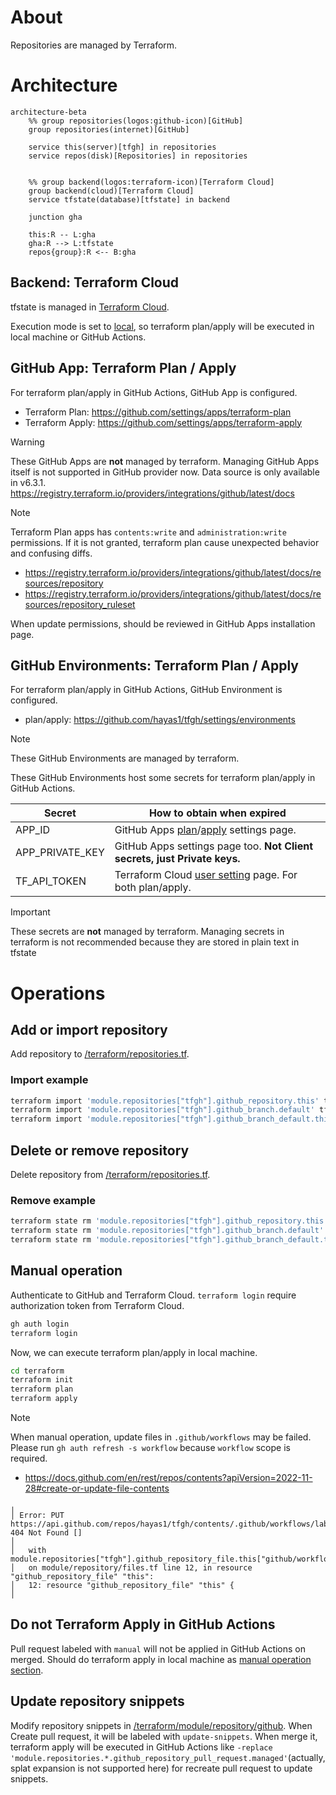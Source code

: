 # About
Repositories are managed by Terraform.

# Architecture
<!-- https://icones.js.org/collection/logos -->
```mermaid
architecture-beta
    %% group repositories(logos:github-icon)[GitHub]
    group repositories(internet)[GitHub]

    service this(server)[tfgh] in repositories
    service repos(disk)[Repositories] in repositories


    %% group backend(logos:terraform-icon)[Terraform Cloud]
    group backend(cloud)[Terraform Cloud]
    service tfstate(database)[tfstate] in backend

    junction gha

    this:R -- L:gha
    gha:R --> L:tfstate
    repos{group}:R <-- B:gha
```

## Backend: Terraform Cloud
tfstate is managed in [Terraform Cloud](https://app.terraform.io/app).

Execution mode is set to [local](https://developer.hashicorp.com/terraform/cloud-docs/workspaces/settings#execution-mode), so terraform plan/apply will be executed in local machine or GitHub Actions.

## GitHub App: Terraform Plan / Apply
For terraform plan/apply in GitHub Actions, GitHub App is configured.
- Terraform Plan: https://github.com/settings/apps/terraform-plan
- Terraform Apply: https://github.com/settings/apps/terraform-apply

> [!WARNING]
> These GitHub Apps are **not** managed by terraform. Managing GitHub Apps itself is not supported in GitHub provider now. Data source is only available in v6.3.1.
> https://registry.terraform.io/providers/integrations/github/latest/docs

> [!NOTE]
> Terraform Plan apps has `contents:write` and `administration:write` permissions. If it is not granted, terraform plan cause unexpected behavior and confusing diffs.
> - https://registry.terraform.io/providers/integrations/github/latest/docs/resources/repository
> - https://registry.terraform.io/providers/integrations/github/latest/docs/resources/repository_ruleset
>
> When update permissions, should be reviewed in GitHub Apps installation page.

## GitHub Environments: Terraform Plan / Apply
For terraform plan/apply in GitHub Actions, GitHub Environment is configured.
- plan/apply: https://github.com/hayas1/tfgh/settings/environments

> [!NOTE]
> These GitHub Environments are managed by terraform.

These GitHub Environments host some secrets for terraform plan/apply in GitHub Actions.

| Secret          | How to obtain when expired                                                                                                                   |
| --------------- | -------------------------------------------------------------------------------------------------------------------------------------------- |
| APP_ID          | GitHub Apps [plan](https://github.com/settings/apps/terraform-plan)/[apply](https://github.com/settings/apps/terraform-apply) settings page. |
| APP_PRIVATE_KEY | GitHub Apps settings page too. **Not Client secrets, just Private keys.**                                                                    |
| TF_API_TOKEN    | Terraform Cloud [user setting](https://app.terraform.io/app/settings/tokens) page. For both plan/apply.                                      |

> [!IMPORTANT]
> These secrets are **not** managed by terraform. Managing secrets in terraform is not recommended because they are stored in plain text in tfstate

# Operations
## Add or import repository
Add repository to [/terraform/repositories.tf](/terraform/repositories.tf).
### Import example
```sh
terraform import 'module.repositories["tfgh"].github_repository.this' tfgh
terraform import 'module.repositories["tfgh"].github_branch.default' tfgh:main
terraform import 'module.repositories["tfgh"].github_branch_default.this' tfgh
```

## Delete or remove repository
Delete repository from [/terraform/repositories.tf](/terraform/repositories.tf).
### Remove example
```sh
terraform state rm 'module.repositories["tfgh"].github_repository.this'
terraform state rm 'module.repositories["tfgh"].github_branch.default'
terraform state rm 'module.repositories["tfgh"].github_branch_default.this'
```

## Manual operation
Authenticate to GitHub and Terraform Cloud. `terraform login` require authorization token from Terraform Cloud.
```sh
gh auth login
terraform login
```

Now, we can execute terraform plan/apply in local machine.
```sh
cd terraform
terraform init
terraform plan
terraform apply
```

> [!NOTE]
> When manual operation, update files in `.github/workflows` may be failed. Please run `gh auth refresh -s workflow` because `workflow` scope is required.
> - https://docs.github.com/en/rest/repos/contents?apiVersion=2022-11-28#create-or-update-file-contents
> ```hcl
> ╷
> │ Error: PUT https://api.github.com/repos/hayas1/tfgh/contents/.github/workflows/labeler.yml: 404 Not Found []
> │
> │   with module.repositories["tfgh"].github_repository_file.this["github/workflows/labeler.yml"],
> │   on module/repository/files.tf line 12, in resource "github_repository_file" "this":
> │   12: resource "github_repository_file" "this" {
> │
> ```

## Do not Terraform Apply in GitHub Actions
Pull request labeled with `manual` will not be applied in GitHub Actions on merged.
Should do terraform apply in local machine as [manual operation section](#manual-operation).

## Update repository snippets
Modify repository snippets in [/terraform/module/repository/github](/terraform/module/repository/github). When Create pull request, it will be labeled with `update-snippets`. When merge it, terraform apply will be executed in GitHub Actions like `-replace 'module.repositories.*.github_repository_pull_request.managed'`(actually, splat expansion is not supported here) for recreate pull request to update snippets.
